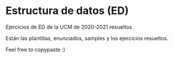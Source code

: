 # Estructura de datos (ED)
Ejercicios de ED de la UCM de 2020-2021 resueltos.

Están las plantillas, enunciados, samples y los ejercicios resueltos.

Feel free to copypaste :)
